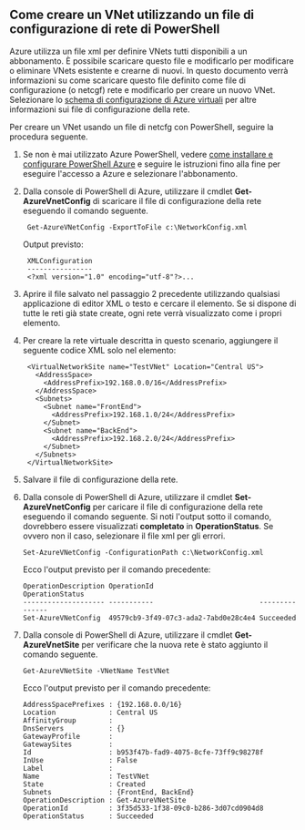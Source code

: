 ## <a name="how-to-create-a-vnet-using-a-network-config-file-from-powershell"></a>Come creare un VNet utilizzando un file di configurazione di rete di PowerShell

Azure utilizza un file xml per definire VNets tutti disponibili a un abbonamento. È possibile scaricare questo file e modificarlo per modificare o eliminare VNets esistente e crearne di nuovi. In questo documento verrà informazioni su come scaricare questo file definito come file di configurazione (o netcgf) rete e modificarlo per creare un nuovo VNet. Selezionare lo [schema di configurazione di Azure virtuali](https://msdn.microsoft.com/library/azure/jj157100.aspx) per altre informazioni sui file di configurazione della rete.

Per creare un VNet usando un file di netcfg con PowerShell, seguire la procedura seguente.

1. Se non è mai utilizzato Azure PowerShell, vedere [come installare e configurare PowerShell Azure](../articles/powershell-install-configure.md) e seguire le istruzioni fino alla fine per eseguire l'accesso a Azure e selezionare l'abbonamento.
2. Dalla console di PowerShell di Azure, utilizzare il cmdlet **Get-AzureVnetConfig** di scaricare il file di configurazione della rete eseguendo il comando seguente. 

        Get-AzureVNetConfig -ExportToFile c:\NetworkConfig.xml

    Output previsto:

        XMLConfiguration                                                                                                     
        ----------------                                                                                                     
        <?xml version="1.0" encoding="utf-8"?>...  

3. Aprire il file salvato nel passaggio 2 precedente utilizzando qualsiasi applicazione di editor XML o testo e cercare il **<VirtualNetworkSites>** elemento. Se si dispone di tutte le reti già state create, ogni rete verrà visualizzato come i propri **<VirtualNetworkSite>** elemento.
4. Per creare la rete virtuale descritta in questo scenario, aggiungere il seguente codice XML solo nel **<VirtualNetworkSites>** elemento:

        <VirtualNetworkSite name="TestVNet" Location="Central US">
          <AddressSpace>
            <AddressPrefix>192.168.0.0/16</AddressPrefix>
          </AddressSpace>
          <Subnets>
            <Subnet name="FrontEnd">
              <AddressPrefix>192.168.1.0/24</AddressPrefix>
            </Subnet>
            <Subnet name="BackEnd">
              <AddressPrefix>192.168.2.0/24</AddressPrefix>
            </Subnet>
          </Subnets>
        </VirtualNetworkSite>

9.  Salvare il file di configurazione della rete.
10. Dalla console di PowerShell di Azure, utilizzare il cmdlet **Set-AzureVnetConfig** per caricare il file di configurazione della rete eseguendo il comando seguente. Si noti l'output sotto il comando, dovrebbero essere visualizzati **completato** in **OperationStatus**. Se ovvero non il caso, selezionare il file xml per gli errori.

        Set-AzureVNetConfig -ConfigurationPath c:\NetworkConfig.xml

    Ecco l'output previsto per il comando precedente:

        OperationDescription OperationId                          OperationStatus
        -------------------- -----------                          ---------------
        Set-AzureVNetConfig  49579cb9-3f49-07c3-ada2-7abd0e28c4e4 Succeeded 
    
11. Dalla console di PowerShell di Azure, utilizzare il cmdlet **Get-AzureVnetSite** per verificare che la nuova rete è stato aggiunto il comando seguente. 

        Get-AzureVNetSite -VNetName TestVNet

    Ecco l'output previsto per il comando precedente:

        AddressSpacePrefixes : {192.168.0.0/16}
        Location             : Central US
        AffinityGroup        : 
        DnsServers           : {}
        GatewayProfile       : 
        GatewaySites         : 
        Id                   : b953f47b-fad9-4075-8cfe-73ff9c98278f
        InUse                : False
        Label                : 
        Name                 : TestVNet
        State                : Created
        Subnets              : {FrontEnd, BackEnd}
        OperationDescription : Get-AzureVNetSite
        OperationId          : 3f35d533-1f38-09c0-b286-3d07cd0904d8
        OperationStatus      : Succeeded